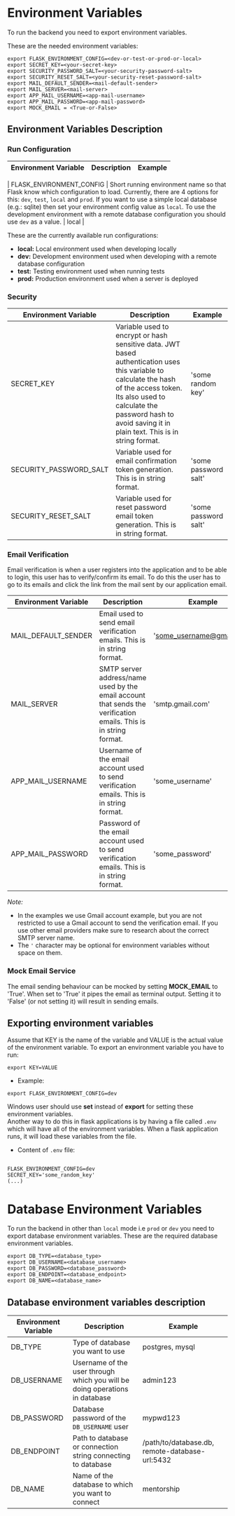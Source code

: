 # Environment Variables

To run the backend you need to export environment variables.

These are the needed environment variables:
```
export FLASK_ENVIRONMENT_CONFIG=<dev-or-test-or-prod-or-local>
export SECRET_KEY=<your-secret-key>
export SECURITY_PASSWORD_SALT=<your-security-password-salt>
export SECURITY_RESET_SALT=<your-security-reset-password-salt>
export MAIL_DEFAULT_SENDER=<mail-default-sender>
export MAIL_SERVER=<mail-server>
export APP_MAIL_USERNAME=<app-mail-username>
export APP_MAIL_PASSWORD=<app-mail-password>
export MOCK_EMAIL = <True-or-False>
```

## Environment Variables Description

### Run Configuration

| Environment Variable     | Description                                                                                                                                                                                                                    | Example |
|--------------------------|--------------------------------------------------------------------------------------------------------------------------------------------------------------------------------------------------------------------------------|---------|

| FLASK_ENVIRONMENT_CONFIG | Short running environment name so that Flask know which configuration to load. Currently, there are 4 options for this: `dev`, `test`, `local` and `prod`.  If you want to use a simple local database (e.g.: sqlite) then set your environment config value as `local`. To use the development environment with a remote database configuration you should use `dev` as a value.  | local     |


These are the currently available run configurations:
- **local:** Local environment used when developing locally
- **dev:** Development environment used when developing with a remote database configuration
- **test:** Testing environment used when running tests
- **prod:** Production environment used when a server is deployed

### Security

| Environment Variable   | Description                                                                                                                                                                                                                                       | Example              |
|------------------------|---------------------------------------------------------------------------------------------------------------------------------------------------------------------------------------------------------------------------------------------------|----------------------|
| SECRET_KEY             | Variable used to encrypt or hash sensitive data.  JWT based authentication uses this variable to calculate the hash of the access token. Its also used to calculate the password hash to avoid saving it in plain text. This is in string format. | 'some random key'    |
| SECURITY_PASSWORD_SALT | Variable used for email confirmation token generation. This is in string format.                                                                                                                                                    | 'some password salt' |
| SECURITY_RESET_SALT | Variable used for reset password email token generation. This is in string format.                                                                                                                                                    | 'some password salt' |


### Email Verification

Email verification is when a user registers into the application and to be able to login, this user has to verify/confirm its email. To do this the user has to go to its emails and click the link from the mail sent by our application email.

| Environment Variable | Description                                                                                                     | Example                |
|----------------------|-----------------------------------------------------------------------------------------------------------------|------------------------|
| MAIL_DEFAULT_SENDER  | Email used to send email verification emails. This is in string format.                                         | 'some_username@gmail.com' |
| MAIL_SERVER          | SMTP server address/name used by the email account that sends the verification emails. This is in string format. | 'smtp.gmail.com'       |
| APP_MAIL_USERNAME    | Username of the email account used to send verification emails. This is in string format.                       | 'some_username'        |
| APP_MAIL_PASSWORD    | Password of the email account used to send verification emails. This is in string format.                       | 'some_password'        |

_Note:_
- In the examples we use Gmail account example, but you are not restricted to use a Gmail account to send the verification email. If you use other email providers make sure to research about the correct SMTP server name.
- The `'` character may be optional for environment variables without space on them.


### Mock Email Service

The email sending behaviour can be mocked by setting **MOCK_EMAIL** to 'True'. When set to 'True' it pipes the email as terminal output. Setting it to 'False' (or not setting it) will result in sending emails.

## Exporting environment variables

Assume that KEY is the name of the variable and VALUE is the actual value of the environment variable.
To export an environment variable you have to run:
```
export KEY=VALUE
```

- Example:
```
export FLASK_ENVIRONMENT_CONFIG=dev
```
Windows user should use **set** instead of **export** for setting these environment variables. <br/>
Another way to do this in flask applications is by having a file called `.env` which will have all of the environment variables. When a flask application runs, it will load these variables from the file.

- Content of `.env` file:
```

FLASK_ENVIRONMENT_CONFIG=dev
SECRET_KEY='some_random_key'
(...)
```

# Database Environment Variables

To run the backend in other than `local` mode i.e `prod` or `dev` you need to export database environment variables.
These are the required database environment variables.
```
export DB_TYPE=<database_type>
export DB_USERNAME=<database_username>
export DB_PASSWORD=<database_password>
export DB_ENDPOINT=<database_endpoint>
export DB_NAME=<database_name>
```
 ## Database environment variables description


| Environment Variable | Description                                                                 | Example           |
|----------------------|-----------------------------------------------------------------------------|-------------------|
| DB_TYPE | Type of database you want to use | postgres, mysql |
| DB_USERNAME          | Username of the user through which you will be doing operations in database | admin123 | 
| DB_PASSWORD | Database password of the `DB_USERNAME` user | mypwd123 |
| DB_ENDPOINT | Path to database or connection string connecting to database | /path/to/database.db, remote-database-url:5432 |
| DB_NAME | Name of the database to which you want to connect | mentorship |
